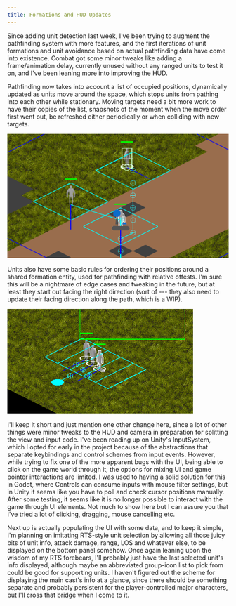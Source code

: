 ```yaml
---
title: Formations and HUD Updates
---
```


Since adding unit detection last week, I've been trying to augment the pathfinding system with more features, and the first iterations of unit formations and unit avoidance based on actual pathfinding data have come into existence. Combat got some minor tweaks like adding a frame/animation delay, currently unused without any ranged units to test it on, and I've been leaning more into improving the HUD.

Pathfinding now takes into account a list of occupied positions, dynamically updated as units move around the space, which stops units from pathing into each other while stationary. Moving targets need a bit more work to have their copies of the list, snapshots of the moment when the move order first went out, be refreshed either periodically or when colliding with new targets. 

![A screenshot of the game view with Gizmos drawn to show cyan pathfinding nodes and the path lines between them. A unit moving to a position behind another unit has a path traced ahead of it, showing it pathing around and behind the unit rather than straight through them.](/../assets/images/blog/0013/avoidance.png)

Units also have some basic rules for ordering their positions around a shared formation entity, used for pathfinding with relative offests. I'm sure this will be a nightmare of edge cases and tweaking in the future, but at least they start out facing the right direction (sort of --- they also need to update their facing direction along the path, which is a WIP).

![A screenshot of the game view with Gizmos showing, in cyan, pathfinding targets in front of several units lined up in formation. Each unit's target is offset from the central group target so that they march forward as a line perpendicular to their moving direction.](/../assets/images/blog/0013/formation.png)

I'll keep it short and just mention one other change here, since a lot of other things were minor tweaks to the HUD and camera in preparation for splitting the view and input code. I've been reading up on Unity's InputSystem, which I opted for early in the project because of the abstractions that separate keybindings and control schemes from input events. However, while trying to fix one of the more apparent bugs with the UI, being able to click on the game world through it, the options for mixing UI and game pointer interactions are limited. I was used to having a solid solution for this in Godot, where Controls can consume inputs with mouse filter settings, but in Unity it seems like you have to poll and check cursor positions manually. After some testing, it seems like it is no longer possible to interact with the game through UI elements. Not much to show here but I can assure you that I've tried a lot of clicking, dragging, mouse cancelling etc. 

Next up is actually populating the UI with some data, and to keep it simple, I'm planning on imitating RTS-style unit selection by allowing all those juicy bits of unit info, attack damage, range, LOS and whatever else, to be displayed on the bottom panel somehow. Once again leaning upon the wisdom of my RTS forebears, I'll probably just have the last selected unit's info displayed, although maybe an abbreviated group-icon list to pick from could be good for supporting units. I haven't figured out the scheme for displaying the main cast's info at a glance, since there should be something separate and probably persistent for the player-controlled major characters, but I'll cross that bridge when I come to it.